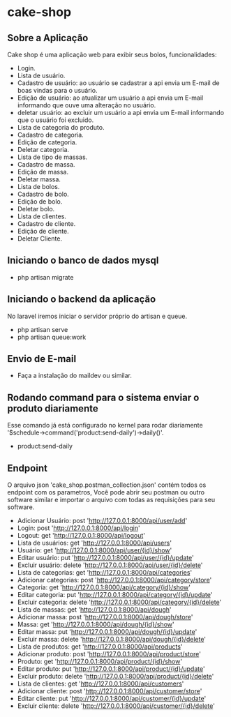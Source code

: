 # cake-shop
## Sobre a Aplicação

Cake shop é uma aplicação web para exibir seus bolos, funcionalidades:

- Login.
- Lista de usuário.
- Cadastro de usuário: ao usuário se cadastrar a api envia um E-mail de boas vindas para o usuário.
- Edição de usuário: ao atualizar um usuário a api envia um E-mail informando que ouve uma alteração no usuário.
- deletar usuário: ao excluir um usuário a api envia um E-mail informando que o usuário foi excluido.
- Lista de categoria do produto.
- Cadastro de categoria.
- Edição de categoria.
- Deletar categoria.
- Lista de tipo de massas.
- Cadastro de massa.
- Edição de massa.
- Deletar massa.
- Lista de bolos.
- Cadastro de bolo.
- Edição de bolo.
- Deletar bolo.
- Lista de clientes.
- Cadastro de cliente.
- Edição de cliente.
- Deletar Cliente. 

## Iniciando o banco de dados mysql
- php artisan migrate

## Iniciando o backend da aplicação
No laravel iremos iniciar o servidor próprio do artisan e queue.
- php artisan serve
- php artisan queue:work

## Envio de E-mail
- Faça a instalação do maildev ou similar.

## Rodando command para o sistema enviar o produto diariamente
Esse comando já está configurado no kernel para rodar diariamente '$schedule->command('product:send-daily')->daily()'.
- product:send-daily

## Endpoint
O arquivo json 'cake_shop.postman_collection.json' contém todos os endpoint com os parametros, 
Você pode abrir seu postman ou outro software similar e importar o arquivo com todas as requisições
para seu software.
- Adicionar Usuário: post 'http://127.0.0.1:8000/api/user/add'
- Login: post 'http://127.0.0.1:8000/api/login'
- Logout: get 'http://127.0.0.1:8000/api/logout'
- Lista de usuários: get 'http://127.0.0.1:8000/api/users'
- Usuário: get 'http://127.0.0.1:8000/api/user/{id}/show'
- Editar usuário: put 'http://127.0.0.1:8000/api/user/{id}/update'
- Excluir usuário: delete 'http://127.0.0.1:8000/api/user/{id}/delete'
- Lista de categorias: get 'http://127.0.0.1:8000/api/categories'
- Adicionar categorias: post 'http://127.0.0.1:8000/api/category/store'
- Categoria: get 'http://127.0.0.1:8000/api/category/{id}/show'
- Editar categoria: put 'http://127.0.0.1:8000/api/category/{id}/update'
- Excluir categoria: delete 'http://127.0.0.1:8000/api/category/{id}/delete'
- Lista de massas: get 'http://127.0.0.1:8000/api/dough'
- Adicionar massa: post 'http://127.0.0.1:8000/api/dough/store'
- Massa: get 'http://127.0.0.1:8000/api/dough/{id}/show'
- Editar massa: put 'http://127.0.0.1:8000/api/dough/{id}/update'
- Excluir massa: delete 'http://127.0.0.1:8000/api/dough/{id}/delete'
- Lista de produtos: get 'http://127.0.0.1:8000/api/products'
- Adicionar produto: post 'http://127.0.0.1:8000/api/product/store'
- Produto: get 'http://127.0.0.1:8000/api/product/{id}/show'
- Editar produto: put 'http://127.0.0.1:8000/api/product/{id}/update'
- Excluir produto: delete 'http://127.0.0.1:8000/api/product/{id}/delete'
- Lista de clientes: get 'http://127.0.0.1:8000/api/customers'
- Adicionar cliente: post 'http://127.0.0.1:8000/api/customer/store'
- Editar cliente: put 'http://127.0.0.1:8000/api/customer/{id}/update'
- Excluir cliente: delete 'http://127.0.0.1:8000/api/customer/{id}/delete'
